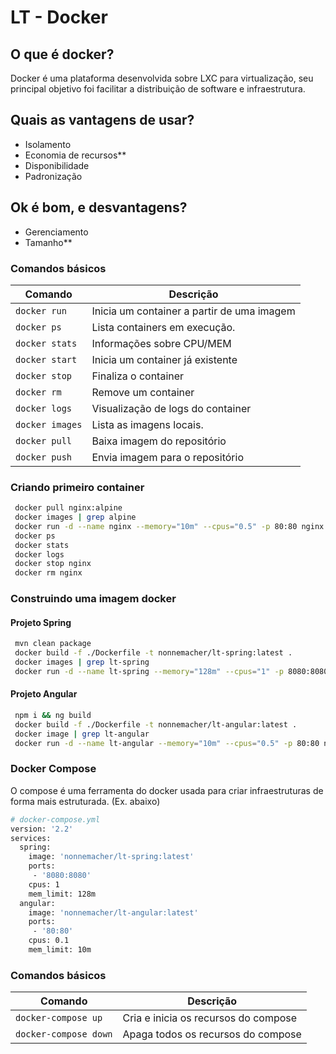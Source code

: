 # LT - Docker

## O que é docker? 

Docker é uma plataforma desenvolvida sobre LXC para virtualização, seu principal objetivo foi facilitar a distribuição de software e infraestrutura. 

## Quais as vantagens de usar?

- Isolamento
- Economia de recursos** 
- Disponibilidade 
- Padronização 

## Ok é bom, e desvantagens?

- Gerenciamento
- Tamanho** 

### Comandos básicos

| Comando           | Descrição                                     |
|-------------------|-----------------------------------------------|
| `docker run`      | Inicia um container a partir de uma imagem    | 	
| `docker ps`       | Lista containers em execução.                 |
| `docker stats`    | Informações sobre CPU/MEM                     |
| `docker start`    | Inicia um container já existente  	        |
| `docker stop`     | Finaliza o container                          |
| `docker rm`       | Remove um container                           |
| `docker logs`     | Visualização de logs do container             |
| `docker images`   | Lista as imagens locais.                      |
| `docker pull`	    | Baixa imagem do repositório                   |
| `docker push`     | Envia imagem para o repositório               |

### Criando primeiro container 

```bash
 docker pull nginx:alpine
 docker images | grep alpine 
 docker run -d --name nginx --memory="10m" --cpus="0.5" -p 80:80 nginx:alpine 
 docker ps 
 docker stats 
 docker logs
 docker stop nginx
 docker rm nginx 
```

### Construindo uma imagem docker 

#### Projeto Spring 

```bash
 mvn clean package
 docker build -f ./Dockerfile -t nonnemacher/lt-spring:latest .
 docker images | grep lt-spring
 docker run -d --name lt-spring --memory="128m" --cpus="1" -p 8080:8080 nonnemacher/lt-spring:latest
```

#### Projeto Angular

```bash 
 npm i && ng build
 docker build -f ./Dockerfile -t nonnemacher/lt-angular:latest .
 docker image | grep lt-angular
 docker run -d --name lt-angular --memory="10m" --cpus="0.5" -p 80:80 nonnemacher/lt-angular:latest
```

### Docker Compose

O compose é uma ferramenta do docker usada para criar infraestruturas de forma mais estruturada. (Ex. abaixo)

```bash
# docker-compose.yml
version: '2.2'
services:
  spring:
    image: 'nonnemacher/lt-spring:latest'
    ports:
     - '8080:8080'
    cpus: 1
    mem_limit: 128m
  angular:
    image: 'nonnemacher/lt-angular:latest'
    ports:
     - '80:80'
    cpus: 0.1
    mem_limit: 10m
```

### Comandos básicos

| Comando               | Descrição                             |
|-----------------------|---------------------------------------|
| `docker-compose up`   | Cria e inicia os recursos do compose  | 	
| `docker-compose down` | Apaga todos os recursos do compose    |
  
